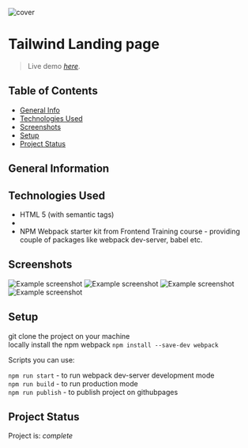 ![cover]()

# Tailwind Landing page
> Live demo [_here_]().

## Table of Contents
* [General Info](#general-information)
* [Technologies Used](#technologies-used)
* [Screenshots](#screenshots)
* [Setup](#setup)
* [Project Status](#project-status)

## General Information


## Technologies Used
- HTML 5 (with semantic tags)
- 
- NPM Webpack starter kit from Frontend Training course - providing couple of packages like webpack dev-server, babel etc.  


## Screenshots
![Example screenshot]()
![Example screenshot]()
![Example screenshot]()
![Example screenshot]()

## Setup

git clone the project on your machine  
locally install the npm webpack `npm install --save-dev webpack`  

Scripts you can use:

`npm run start` - to run webpack dev-server development mode  
`npm run build` - to run production mode  
`npm run publish` - to publish project on githubpages  


## Project Status
Project is: _complete_ 
